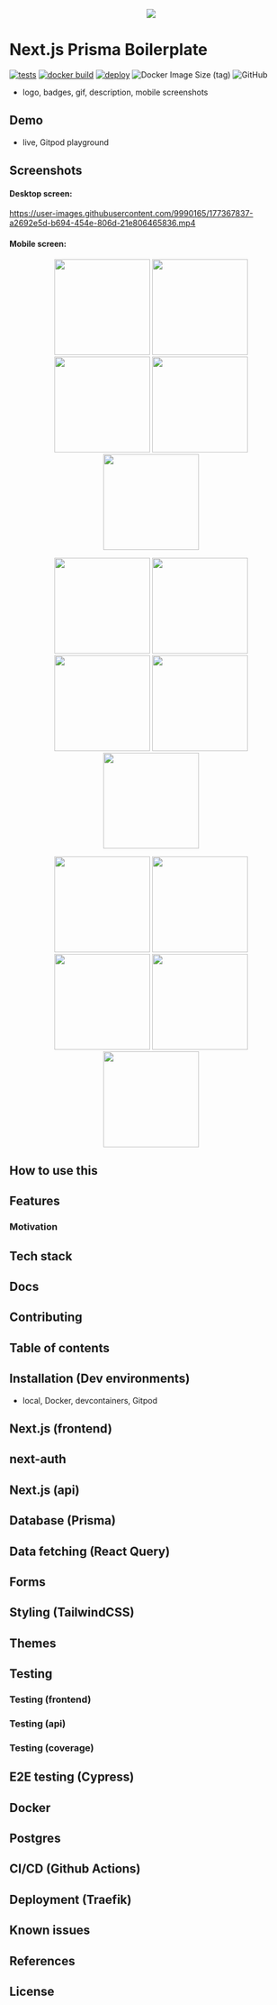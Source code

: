 <p align="center"><img src="readme-assets/banner-1280x640-200kb.png"></p>

# Next.js Prisma Boilerplate

[![tests](https://github.com/nemanjam/nextjs-prisma-boilerplate/actions/workflows/tests.yml/badge.svg)](https://github.com/nemanjam/nextjs-prisma-boilerplate/actions/workflows/tests.yml)
[![docker build](https://github.com/nemanjam/nextjs-prisma-boilerplate/actions/workflows/build-docker-image.yml/badge.svg)](https://github.com/nemanjam/nextjs-prisma-boilerplate/actions/workflows/build-docker-image.yml)
[![deploy](https://github.com/nemanjam/nextjs-prisma-boilerplate/actions/workflows/deploy.yml/badge.svg)](https://github.com/nemanjam/nextjs-prisma-boilerplate/actions/workflows/deploy.yml)
![Docker Image Size (tag)](https://img.shields.io/docker/image-size/nemanjamitic/nextjs-prisma-boilerplate/latest?logo=docker)
![GitHub](https://img.shields.io/github/license/nemanjam/nextjs-prisma-boilerplate)

- logo, badges, gif, description, mobile screenshots

## Demo

- live, Gitpod playground

## Screenshots

#### Desktop screen:

https://user-images.githubusercontent.com/9990165/177367837-a2692e5d-b694-454e-806d-21e806465836.mp4

#### Mobile screen:

<p align="center">
    <img width="170px" src="readme-assets/mobile-screens/Screenshot1.png">
    <img width="170px" src="readme-assets/mobile-screens/Screenshot2.png">
    <img width="170px" src="readme-assets/mobile-screens/Screenshot3.png">
    <img width="170px" src="readme-assets/mobile-screens/Screenshot4.png">
    <img width="170px" src="readme-assets/mobile-screens/Screenshot5.png">
</p>
<p align="center">
    <img width="170px" src="readme-assets/mobile-screens/Screenshot6.png">
    <img width="170px" src="readme-assets/mobile-screens/Screenshot7.png">
    <img width="170px" src="readme-assets/mobile-screens/Screenshot8.png">
    <img width="170px" src="readme-assets/mobile-screens/Screenshot9.png">
    <img width="170px" src="readme-assets/mobile-screens/Screenshot10.png">
</p>
<p align="center">
    <img width="170px" src="readme-assets/mobile-screens/Screenshot11.png">
    <img width="170px" src="readme-assets/mobile-screens/Screenshot12.png">
    <img width="170px" src="readme-assets/mobile-screens/Screenshot13.png">
    <img width="170px" src="readme-assets/mobile-screens/Screenshot14.png">
    <img width="170px" src="readme-assets/mobile-screens/Screenshot15.png">
</p>

## How to use this

## Features

### Motivation

## Tech stack

## Docs

## Contributing

## Table of contents

## Installation (Dev environments)

- local, Docker, devcontainers, Gitpod

## Next.js (frontend)

## next-auth

## Next.js (api)

## Database (Prisma)

## Data fetching (React Query)

## Forms

## Styling (TailwindCSS)

## Themes

## Testing

### Testing (frontend)

### Testing (api)

### Testing (coverage)

## E2E testing (Cypress)

## Docker

## Postgres

## CI/CD (Github Actions)

## Deployment (Traefik)

## Known issues

## References

## License
